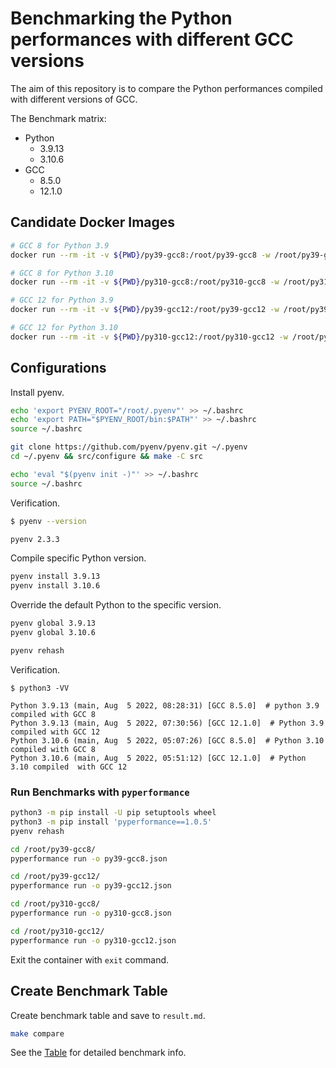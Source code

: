 # Benchmarking the Python performances with different GCC versions

The aim of this repository is to compare the Python performances compiled with different versions of GCC.

The Benchmark matrix:

- Python
  - 3.9.13
  - 3.10.6
- GCC
  - 8.5.0
  - 12.1.0

## Candidate Docker Images

```bash
# GCC 8 for Python 3.9
docker run --rm -it -v ${PWD}/py39-gcc8:/root/py39-gcc8 -w /root/py39-gcc8 docker.io/library/gcc:8.5.0-buster bash

# GCC 8 for Python 3.10
docker run --rm -it -v ${PWD}/py310-gcc8:/root/py310-gcc8 -w /root/py310-gcc8 docker.io/library/gcc:8.5.0-buster bash

# GCC 12 for Python 3.9
docker run --rm -it -v ${PWD}/py39-gcc12:/root/py39-gcc12 -w /root/py39-gcc12 docker.io/library/gcc:12.1.0-bullseye bash

# GCC 12 for Python 3.10
docker run --rm -it -v ${PWD}/py310-gcc12:/root/py310-gcc12 -w /root/py310-gcc12 docker.io/library/gcc:12.1.0-bullseye bash
```

## Configurations

Install pyenv.

```bash
echo 'export PYENV_ROOT="/root/.pyenv"' >> ~/.bashrc
echo 'export PATH="$PYENV_ROOT/bin:$PATH"' >> ~/.bashrc
source ~/.bashrc

git clone https://github.com/pyenv/pyenv.git ~/.pyenv
cd ~/.pyenv && src/configure && make -C src

echo 'eval "$(pyenv init -)"' >> ~/.bashrc
source ~/.bashrc
```

Verification.

```bash
$ pyenv --version

pyenv 2.3.3
```

Compile specific Python version.

```bash
pyenv install 3.9.13
pyenv install 3.10.6
```

Override the default Python to the specific version.

```bash
pyenv global 3.9.13
pyenv global 3.10.6

pyenv rehash
```

Verification.

```
$ python3 -VV

Python 3.9.13 (main, Aug  5 2022, 08:28:31) [GCC 8.5.0]  # python 3.9 compiled with GCC 8
Python 3.9.13 (main, Aug  5 2022, 07:30:56) [GCC 12.1.0]  # Python 3.9 compiled with GCC 12
Python 3.10.6 (main, Aug  5 2022, 05:07:26) [GCC 8.5.0]  # Python 3.10 compiled with GCC 8
Python 3.10.6 (main, Aug  5 2022, 05:51:12) [GCC 12.1.0]  # Python 3.10 compiled  with GCC 12
```

### Run Benchmarks with `pyperformance`

```bash
python3 -m pip install -U pip setuptools wheel
python3 -m pip install 'pyperformance==1.0.5'
pyenv rehash
```

```bash
cd /root/py39-gcc8/
pyperformance run -o py39-gcc8.json

cd /root/py39-gcc12/
pyperformance run -o py39-gcc12.json

cd /root/py310-gcc8/
pyperformance run -o py310-gcc8.json

cd /root/py310-gcc12/
pyperformance run -o py310-gcc12.json
```

Exit the container with `exit` command.

## Create Benchmark Table

Create benchmark table and save to `result.md`.

```bash
make compare
```

See the [Table](result.md) for detailed benchmark info.
